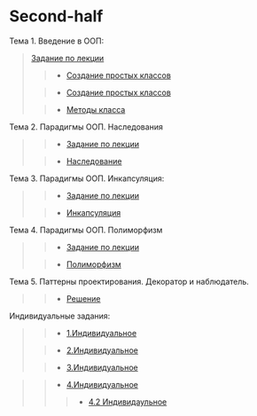 


# Second-half
Тема 1. Введение в ООП:
>
>  [Задание по лекции](Lection1.ipynb)
>
>  >* [Создание простых классов](1_1.ipynb)
>
>  >* [Создание простых классов](1_2.ipynb)
>
>  >* [Методы класса](1_3.ipynb)

Тема 2. Парадигмы ООП. Наследования
>
>  >* [Задание по лекции](Lection2.ipynb)
>
>  >* [Наследование](lab_2.ipynb)

Тема 3. Парадигмы ООП. Инкапсуляция:
>
>  >* [Задание по лекции](Lection3.ipynb)
>
>  >* [Инкапсуляция](lab_3.ipynb)

Тема 4. Парадигмы ООП. Полиморфизм
>
>  >* [Задание по лекции]()
>
>  >* [Полиморфизм](lab4.ipynb)

Тема 5. Паттерны проектирования. Декоратор и наблюдатель.
>
> >* [Решение](lab_5.ipynb)

Индивидуальные задания:
>
>  >* [1.Индивидуальное](Индивидуальное_задание_1.ipynb)
>
>  >* [2.Индивидуальное](Индивидуальное_задание_2.ipynb)
>
>  >* [3.Индивидуальное](Индивидуальное_задание_3.ipynb)

>  >* [4.Индивидуальное](Индивидуальное_задание_4.ipynb)
>  >  >* [4.2 Индивидаульное](Индивидуальное_задание_4_2.ipynb)
